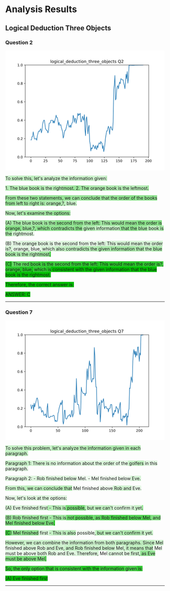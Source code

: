 # Analysis Results

## Logical Deduction Three Objects


### Question 2

![Question 2 Analysis](report/sweep_images/30_questions_from_logical_deduction_three_objects_Q2.svg)


<span style="background-color: rgba(0, 190, 0, 0.18612131476402283)">

</span><span style="background-color: rgba(0, 190, 0, 0.18612131476402283)">To</span><span style="background-color: rgba(0, 190, 0, 0.22236639261245728)"> solve</span><span style="background-color: rgba(0, 190, 0, 0.22236639261245728)"> this</span><span style="background-color: rgba(0, 190, 0, 0.2738029658794403)">,</span><span style="background-color: rgba(0, 190, 0, 0.23356997966766357)"> let</span><span style="background-color: rgba(0, 190, 0, 0.19684197008609772)">'s</span><span style="background-color: rgba(0, 190, 0, 0.1968419849872589)"> analyze</span><span style="background-color: rgba(0, 190, 0, 0.1968419849872589)"> the</span><span style="background-color: rgba(0, 190, 0, 0.20150265097618103)"> information</span><span style="background-color: rgba(0, 190, 0, 0.18213799595832825)"> given</span><span style="background-color: rgba(0, 190, 0, 0.231223925948143)">:

</span><span style="background-color: rgba(0, 190, 0, 0.25418534874916077)">1</span><span style="background-color: rgba(0, 190, 0, 0.27860069274902344)">.</span><span style="background-color: rgba(0, 190, 0, 0.28297653794288635)"> The</span><span style="background-color: rgba(0, 190, 0, 0.27860069274902344)"> blue</span><span style="background-color: rgba(0, 190, 0, 0.29934629797935486)"> book</span><span style="background-color: rgba(0, 190, 0, 0.30719590187072754)"> is</span><span style="background-color: rgba(0, 190, 0, 0.2628611922264099)"> the</span><span style="background-color: rgba(0, 190, 0, 0.2917559742927551)"> right</span><span style="background-color: rgba(0, 190, 0, 0.35469964146614075)">most</span><span style="background-color: rgba(0, 190, 0, 0.38380128145217896)">.
</span><span style="background-color: rgba(0, 190, 0, 0.39983558654785156)">2</span><span style="background-color: rgba(0, 190, 0, 0.39983558654785156)">.</span><span style="background-color: rgba(0, 190, 0, 0.3542492985725403)"> The</span><span style="background-color: rgba(0, 190, 0, 0.30440399050712585)"> orange</span><span style="background-color: rgba(0, 190, 0, 0.29934632778167725)"> book</span><span style="background-color: rgba(0, 190, 0, 0.28695398569107056)"> is</span><span style="background-color: rgba(0, 190, 0, 0.28695398569107056)"> the</span><span style="background-color: rgba(0, 190, 0, 0.2620725631713867)"> left</span><span style="background-color: rgba(0, 190, 0, 0.28297653794288635)">most</span><span style="background-color: rgba(0, 190, 0, 0.36476433277130127)">.

</span><span style="background-color: rgba(0, 190, 0, 0.3692992925643921)">From</span><span style="background-color: rgba(0, 190, 0, 0.3692992925643921)"> these</span><span style="background-color: rgba(0, 190, 0, 0.39885836839675903)"> two</span><span style="background-color: rgba(0, 190, 0, 0.39885836839675903)"> statements</span><span style="background-color: rgba(0, 190, 0, 0.39885836839675903)">,</span><span style="background-color: rgba(0, 190, 0, 0.3988583981990814)"> we</span><span style="background-color: rgba(0, 190, 0, 0.3692992627620697)"> can</span><span style="background-color: rgba(0, 190, 0, 0.394187331199646)"> conclude</span><span style="background-color: rgba(0, 190, 0, 0.3692992627620697)"> that</span><span style="background-color: rgba(0, 190, 0, 0.39885836839675903)"> the</span><span style="background-color: rgba(0, 190, 0, 0.4243980348110199)"> order</span><span style="background-color: rgba(0, 190, 0, 0.4551844298839569)"> of</span><span style="background-color: rgba(0, 190, 0, 0.42917346954345703)"> the</span><span style="background-color: rgba(0, 190, 0, 0.4291734993457794)"> books</span><span style="background-color: rgba(0, 190, 0, 0.39885836839675903)"> from</span><span style="background-color: rgba(0, 190, 0, 0.34464210271835327)"> left</span><span style="background-color: rgba(0, 190, 0, 0.37708768248558044)"> to</span><span style="background-color: rgba(0, 190, 0, 0.3446420729160309)"> right</span><span style="background-color: rgba(0, 190, 0, 0.3482074439525604)"> is</span><span style="background-color: rgba(0, 190, 0, 0.3514156639575958)">:</span><span style="background-color: rgba(0, 190, 0, 0.3169822692871094)"> orange</span><span style="background-color: rgba(0, 190, 0, 0.2967500388622284)">,</span><span style="background-color: rgba(0, 190, 0, 0.2738439440727234)">?,</span><span style="background-color: rgba(0, 190, 0, 0.20583660900592804)"> blue</span><span style="background-color: rgba(0, 190, 0, 0.2248152643442154)">.

</span><span style="background-color: rgba(0, 190, 0, 0.26856252551078796)">Now</span><span style="background-color: rgba(0, 190, 0, 0.2905580997467041)">,</span><span style="background-color: rgba(0, 190, 0, 0.2905581295490265)"> let</span><span style="background-color: rgba(0, 190, 0, 0.3131950795650482)">'s</span><span style="background-color: rgba(0, 190, 0, 0.3406892418861389)"> examine</span><span style="background-color: rgba(0, 190, 0, 0.36476433277130127)"> the</span><span style="background-color: rgba(0, 190, 0, 0.3988583981990814)"> options</span><span style="background-color: rgba(0, 190, 0, 0.3514156639575958)">:

</span><span style="background-color: rgba(0, 190, 0, 0.3262021839618683)">(A</span><span style="background-color: rgba(0, 190, 0, 0.3262021839618683)">)</span><span style="background-color: rgba(0, 190, 0, 0.34820717573165894)"> The</span><span style="background-color: rgba(0, 190, 0, 0.3204011023044586)"> blue</span><span style="background-color: rgba(0, 190, 0, 0.34820717573165894)"> book</span><span style="background-color: rgba(0, 190, 0, 0.3702486753463745)"> is</span><span style="background-color: rgba(0, 190, 0, 0.37708741426467896)"> the</span><span style="background-color: rgba(0, 190, 0, 0.45307308435440063)"> second</span><span style="background-color: rgba(0, 190, 0, 0.43017181754112244)"> from</span><span style="background-color: rgba(0, 190, 0, 0.37708741426467896)"> the</span><span style="background-color: rgba(0, 190, 0, 0.4191135764122009)"> left</span><span style="background-color: rgba(0, 190, 0, 0.4191135764122009)">:</span><span style="background-color: rgba(0, 190, 0, 0.36476433277130127)"> This</span><span style="background-color: rgba(0, 190, 0, 0.3988583981990814)"> would</span><span style="background-color: rgba(0, 190, 0, 0.4243980348110199)"> mean</span><span style="background-color: rgba(0, 190, 0, 0.4749178886413574)"> the</span><span style="background-color: rgba(0, 190, 0, 0.4498162269592285)"> order</span><span style="background-color: rgba(0, 190, 0, 0.46831029653549194)"> is</span><span style="background-color: rgba(0, 190, 0, 0.46104156970977783)"> orange</span><span style="background-color: rgba(0, 190, 0, 0.4754087030887604)">,</span><span style="background-color: rgba(0, 190, 0, 0.38380128145217896)"> blue</span><span style="background-color: rgba(0, 190, 0, 0.38380128145217896)">,</span><span style="background-color: rgba(0, 190, 0, 0.4132823348045349)">?,</span><span style="background-color: rgba(0, 190, 0, 0.4438842236995697)"> which</span><span style="background-color: rgba(0, 190, 0, 0.4191135764122009)"> contrad</span><span style="background-color: rgba(0, 190, 0, 0.39885836839675903)">icts</span><span style="background-color: rgba(0, 190, 0, 0.4600294232368469)"> the</span><span style="background-color: rgba(0, 190, 0, 0.30387988686561584)"> given</span><span style="background-color: rgba(0, 190, 0, 0.23237726092338562)"> information</span><span style="background-color: rgba(0, 190, 0, 0.41333234310150146)"> that</span><span style="background-color: rgba(0, 190, 0, 0.43734902143478394)"> the</span><span style="background-color: rgba(0, 190, 0, 0.3514156639575958)"> blue</span><span style="background-color: rgba(0, 190, 0, 0.25181806087493896)"> book</span><span style="background-color: rgba(0, 190, 0, 0.3204013407230377)"> is</span><span style="background-color: rgba(0, 190, 0, 0.3446420729160309)"> the</span><span style="background-color: rgba(0, 190, 0, 0.1722254753112793)"> right</span><span style="background-color: rgba(0, 190, 0, 0.1383705884218216)">most</span><span style="background-color: rgba(0, 190, 0, 0.06545814126729965)">.

</span><span style="background-color: rgba(0, 190, 0, 0.10020614415407181)">(B</span><span style="background-color: rgba(0, 190, 0, 0.08875841647386551)">)</span><span style="background-color: rgba(0, 190, 0, 0.10650698095560074)"> The</span><span style="background-color: rgba(0, 190, 0, 0.13093975186347961)"> orange</span><span style="background-color: rgba(0, 190, 0, 0.12048745155334473)"> book</span><span style="background-color: rgba(0, 190, 0, 0.10907674580812454)"> is</span><span style="background-color: rgba(0, 190, 0, 0.08875841647386551)"> the</span><span style="background-color: rgba(0, 190, 0, 0.12412984669208527)"> second</span><span style="background-color: rgba(0, 190, 0, 0.09750965982675552)"> from</span><span style="background-color: rgba(0, 190, 0, 0.08039682358503342)"> the</span><span style="background-color: rgba(0, 190, 0, 0.12412984669208527)"> left</span><span style="background-color: rgba(0, 190, 0, 0.10092692822217941)">:</span><span style="background-color: rgba(0, 190, 0, 0.13944151997566223)"> This</span><span style="background-color: rgba(0, 190, 0, 0.15265344083309174)"> would</span><span style="background-color: rgba(0, 190, 0, 0.15265344083309174)"> mean</span><span style="background-color: rgba(0, 190, 0, 0.13944151997566223)"> the</span><span style="background-color: rgba(0, 190, 0, 0.1695331633090973)"> order</span><span style="background-color: rgba(0, 190, 0, 0.15265344083309174)"> is</span><span style="background-color: rgba(0, 190, 0, 0.15265344083309174)">?,</span><span style="background-color: rgba(0, 190, 0, 0.09071942418813705)"> orange</span><span style="background-color: rgba(0, 190, 0, 0.12412984669208527)">,</span><span style="background-color: rgba(0, 190, 0, 0.05878717824816704)"> blue</span><span style="background-color: rgba(0, 190, 0, 0.09124001860618591)">,</span><span style="background-color: rgba(0, 190, 0, 0.1404004842042923)"> which</span><span style="background-color: rgba(0, 190, 0, 0.20768453180789948)"> also</span><span style="background-color: rgba(0, 190, 0, 0.24472849071025848)"> contrad</span><span style="background-color: rgba(0, 190, 0, 0.28297653794288635)">icts</span><span style="background-color: rgba(0, 190, 0, 0.28297653794288635)"> the</span><span style="background-color: rgba(0, 190, 0, 0.3140720725059509)"> given</span><span style="background-color: rgba(0, 190, 0, 0.3344198763370514)"> information</span><span style="background-color: rgba(0, 190, 0, 0.30440399050712585)"> that</span><span style="background-color: rgba(0, 190, 0, 0.24734513461589813)"> the</span><span style="background-color: rgba(0, 190, 0, 0.3169822692871094)"> blue</span><span style="background-color: rgba(0, 190, 0, 0.3314989507198334)"> book</span><span style="background-color: rgba(0, 190, 0, 0.3169822692871094)"> is</span><span style="background-color: rgba(0, 190, 0, 0.296750009059906)"> the</span><span style="background-color: rgba(0, 190, 0, 0.2905580997467041)"> right</span><span style="background-color: rgba(0, 190, 0, 0.37708741426467896)">most</span><span style="background-color: rgba(0, 190, 0, 0.7361247539520264)">.

</span><span style="background-color: rgba(0, 190, 0, 0.7856768369674683)">(C</span><span style="background-color: rgba(0, 190, 0, 0.8858526349067688)">)</span><span style="background-color: rgba(0, 190, 0, 0.6206718683242798)"> The</span><span style="background-color: rgba(0, 190, 0, 0.6339176297187805)"> red</span><span style="background-color: rgba(0, 190, 0, 0.7295619249343872)"> book</span><span style="background-color: rgba(0, 190, 0, 0.7652807831764221)"> is</span><span style="background-color: rgba(0, 190, 0, 0.775981605052948)"> the</span><span style="background-color: rgba(0, 190, 0, 0.7405944466590881)"> second</span><span style="background-color: rgba(0, 190, 0, 0.7856768369674683)"> from</span><span style="background-color: rgba(0, 190, 0, 0.8141003847122192)"> the</span><span style="background-color: rgba(0, 190, 0, 0.7962678074836731)"> left</span><span style="background-color: rgba(0, 190, 0, 0.85044926404953)">:</span><span style="background-color: rgba(0, 190, 0, 0.8490124940872192)"> This</span><span style="background-color: rgba(0, 190, 0, 0.839015781879425)"> would</span><span style="background-color: rgba(0, 190, 0, 0.839015781879425)"> mean</span><span style="background-color: rgba(0, 190, 0, 0.839015781879425)"> the</span><span style="background-color: rgba(0, 190, 0, 0.8023303151130676)"> order</span><span style="background-color: rgba(0, 190, 0, 0.7817549705505371)"> is</span><span style="background-color: rgba(0, 190, 0, 0.743022620677948)">?,</span><span style="background-color: rgba(0, 190, 0, 0.8024305701255798)"> orange</span><span style="background-color: rgba(0, 190, 0, 0.8999167084693909)">,</span><span style="background-color: rgba(0, 190, 0, 0.85044926404953)"> blue</span><span style="background-color: rgba(0, 190, 0, 0.928991436958313)">,</span><span style="background-color: rgba(0, 190, 0, 0.8024306297302246)"> which</span><span style="background-color: rgba(0, 190, 0, 0.85527104139328)"> is</span><span style="background-color: rgba(0, 190, 0, 0.9963636994361877)"> consistent</span><span style="background-color: rgba(0, 190, 0, 0.9968212246894836)"> with</span><span style="background-color: rgba(0, 190, 0, 0.9974493384361267)"> the</span><span style="background-color: rgba(0, 190, 0, 0.9977483749389648)"> given</span><span style="background-color: rgba(0, 190, 0, 0.9979671835899353)"> information</span><span style="background-color: rgba(0, 190, 0, 0.9960360527038574)"> that</span><span style="background-color: rgba(0, 190, 0, 0.9969102144241333)"> the</span><span style="background-color: rgba(0, 190, 0, 0.9970166683197021)"> blue</span><span style="background-color: rgba(0, 190, 0, 0.9962088465690613)"> book</span><span style="background-color: rgba(0, 190, 0, 0.9975919723510742)"> is</span><span style="background-color: rgba(0, 190, 0, 0.998343825340271)"> the</span><span style="background-color: rgba(0, 190, 0, 0.9982790350914001)"> right</span><span style="background-color: rgba(0, 190, 0, 0.9980282783508301)">most</span><span style="background-color: rgba(0, 190, 0, 0.9984161853790283)">.

</span><span style="background-color: rgba(0, 190, 0, 0.9984638094902039)">Therefore</span><span style="background-color: rgba(0, 190, 0, 0.9988031983375549)">,</span><span style="background-color: rgba(0, 190, 0, 0.9988031983375549)"> the</span><span style="background-color: rgba(0, 190, 0, 0.9988604187965393)"> correct</span><span style="background-color: rgba(0, 190, 0, 0.9991122484207153)"> answer</span><span style="background-color: rgba(0, 190, 0, 0.9990386962890625)"> is</span><span style="background-color: rgba(0, 190, 0, 0.9992818832397461)">:

</span><span style="background-color: rgba(0, 190, 0, 0.9987383484840393)">ANS</span><span style="background-color: rgba(0, 190, 0, 0.9992511868476868)">WER</span><span style="background-color: rgba(0, 190, 0, 0.9991862773895264)">:</span><span style="background-color: rgba(0, 190, 0, 0.9996987581253052)"> C</span>

---


### Question 7

![Question 7 Analysis](report/sweep_images/30_questions_from_logical_deduction_three_objects_Q7.svg)


<span style="background-color: rgba(0, 190, 0, 0.2381150871515274)">

</span><span style="background-color: rgba(0, 190, 0, 0.19311705231666565)">To</span><span style="background-color: rgba(0, 190, 0, 0.21440286934375763)"> solve</span><span style="background-color: rgba(0, 190, 0, 0.23507338762283325)"> this</span><span style="background-color: rgba(0, 190, 0, 0.23620715737342834)"> problem</span><span style="background-color: rgba(0, 190, 0, 0.17529039084911346)">,</span><span style="background-color: rgba(0, 190, 0, 0.25693362951278687)"> let</span><span style="background-color: rgba(0, 190, 0, 0.2153456062078476)">'s</span><span style="background-color: rgba(0, 190, 0, 0.2381150871515274)"> analyze</span><span style="background-color: rgba(0, 190, 0, 0.2615281045436859)"> the</span><span style="background-color: rgba(0, 190, 0, 0.2853657901287079)"> information</span><span style="background-color: rgba(0, 190, 0, 0.3115250766277313)"> given</span><span style="background-color: rgba(0, 190, 0, 0.3125893771648407)"> in</span><span style="background-color: rgba(0, 190, 0, 0.2863779067993164)"> each</span><span style="background-color: rgba(0, 190, 0, 0.2381150871515274)"> paragraph</span><span style="background-color: rgba(0, 190, 0, 0.19644774496555328)">.

</span><span style="background-color: rgba(0, 190, 0, 0.2153456211090088)">Paragraph</span><span style="background-color: rgba(0, 190, 0, 0.2153456211090088)"> </span><span style="background-color: rgba(0, 190, 0, 0.21215778589248657)">1</span><span style="background-color: rgba(0, 190, 0, 0.1920153796672821)">:</span><span style="background-color: rgba(0, 190, 0, 0.1571110486984253)"> 
</span><span style="background-color: rgba(0, 190, 0, 0.17529040575027466)">There</span><span style="background-color: rgba(0, 190, 0, 0.17529040575027466)"> is</span><span style="background-color: rgba(0, 190, 0, 0.15794646739959717)"> no</span><span style="background-color: rgba(0, 190, 0, 0.12304133921861649)"> information</span><span style="background-color: rgba(0, 190, 0, 0.12676362693309784)"> about</span><span style="background-color: rgba(0, 190, 0, 0.12676362693309784)"> the</span><span style="background-color: rgba(0, 190, 0, 0.1404004842042923)"> order</span><span style="background-color: rgba(0, 190, 0, 0.11284869909286499)"> of</span><span style="background-color: rgba(0, 190, 0, 0.10157167911529541)"> the</span><span style="background-color: rgba(0, 190, 0, 0.20768453180789948)"> golf</span><span style="background-color: rgba(0, 190, 0, 0.25181806087493896)">ers</span><span style="background-color: rgba(0, 190, 0, 0.1128486841917038)"> in</span><span style="background-color: rgba(0, 190, 0, 0.10020613670349121)"> this</span><span style="background-color: rgba(0, 190, 0, 0.10020614415407181)"> paragraph</span><span style="background-color: rgba(0, 190, 0, 0.10092692822217941)">.

</span><span style="background-color: rgba(0, 190, 0, 0.11419519782066345)">Paragraph</span><span style="background-color: rgba(0, 190, 0, 0.11355999112129211)"> </span><span style="background-color: rgba(0, 190, 0, 0.11355999112129211)">2</span><span style="background-color: rgba(0, 190, 0, 0.11355999857187271)">:
</span><span style="background-color: rgba(0, 190, 0, 0.11355999857187271)">-</span><span style="background-color: rgba(0, 190, 0, 0.12412984669208527)"> Rob</span><span style="background-color: rgba(0, 190, 0, 0.1243993267416954)"> finished</span><span style="background-color: rgba(0, 190, 0, 0.12048744410276413)"> below</span><span style="background-color: rgba(0, 190, 0, 0.07209917902946472)"> Mel</span><span style="background-color: rgba(0, 190, 0, 0.05668088421225548)">.
</span><span style="background-color: rgba(0, 190, 0, 0.07252144813537598)">-</span><span style="background-color: rgba(0, 190, 0, 0.05797382816672325)"> Mel</span><span style="background-color: rgba(0, 190, 0, 0.05797382816672325)"> finished</span><span style="background-color: rgba(0, 190, 0, 0.06545813381671906)"> below</span><span style="background-color: rgba(0, 190, 0, 0.14476056396961212)"> Eve</span><span style="background-color: rgba(0, 190, 0, 0.16171236336231232)">.

</span><span style="background-color: rgba(0, 190, 0, 0.19852450489997864)">From</span><span style="background-color: rgba(0, 190, 0, 0.21870218217372894)"> this</span><span style="background-color: rgba(0, 190, 0, 0.24025167524814606)">,</span><span style="background-color: rgba(0, 190, 0, 0.2631325125694275)"> we</span><span style="background-color: rgba(0, 190, 0, 0.238913431763649)"> can</span><span style="background-color: rgba(0, 190, 0, 0.26237794756889343)"> conclude</span><span style="background-color: rgba(0, 190, 0, 0.2880752682685852)"> that</span><span style="background-color: rgba(0, 190, 0, 0.05965851992368698)"> Mel</span><span style="background-color: rgba(0, 190, 0, 0.02919641137123108)"> finished</span><span style="background-color: rgba(0, 190, 0, 0.06717424094676971)"> above</span><span style="background-color: rgba(0, 190, 0, 0.17898410558700562)"> Rob</span><span style="background-color: rgba(0, 190, 0, 0.1800462305545807)"> and</span><span style="background-color: rgba(0, 190, 0, 0.09413473308086395)"> Eve</span><span style="background-color: rgba(0, 190, 0, 0.08457765728235245)">.

</span><span style="background-color: rgba(0, 190, 0, 0.08457765728235245)">Now</span><span style="background-color: rgba(0, 190, 0, 0.09469538927078247)">,</span><span style="background-color: rgba(0, 190, 0, 0.11804785579442978)"> let</span><span style="background-color: rgba(0, 190, 0, 0.11789575219154358)">'s</span><span style="background-color: rgba(0, 190, 0, 0.11804784834384918)"> look</span><span style="background-color: rgba(0, 190, 0, 0.13152869045734406)"> at</span><span style="background-color: rgba(0, 190, 0, 0.131339892745018)"> the</span><span style="background-color: rgba(0, 190, 0, 0.10534820705652237)"> options</span><span style="background-color: rgba(0, 190, 0, 0.11772385239601135)">:

</span><span style="background-color: rgba(0, 190, 0, 0.1630035638809204)">(A</span><span style="background-color: rgba(0, 190, 0, 0.18032260239124298)">)</span><span style="background-color: rgba(0, 190, 0, 0.10564222931861877)"> Eve</span><span style="background-color: rgba(0, 190, 0, 0.13152870535850525)"> finished</span><span style="background-color: rgba(0, 190, 0, 0.14647629857063293)"> first</span><span style="background-color: rgba(0, 190, 0, 0.34543564915657043)">
</span><span style="background-color: rgba(0, 190, 0, 0.26648902893066406)">-</span><span style="background-color: rgba(0, 190, 0, 0.2661658525466919)"> This</span><span style="background-color: rgba(0, 190, 0, 0.2661658525466919)"> is</span><span style="background-color: rgba(0, 190, 0, 0.523794412612915)"> possible</span><span style="background-color: rgba(0, 190, 0, 0.315777450799942)">,</span><span style="background-color: rgba(0, 190, 0, 0.24130432307720184)"> but</span><span style="background-color: rgba(0, 190, 0, 0.24130430817604065)"> we</span><span style="background-color: rgba(0, 190, 0, 0.24130430817604065)"> can</span><span style="background-color: rgba(0, 190, 0, 0.1989053636789322)">'t</span><span style="background-color: rgba(0, 190, 0, 0.14547494053840637)"> confirm</span><span style="background-color: rgba(0, 190, 0, 0.1303071826696396)"> it</span><span style="background-color: rgba(0, 190, 0, 0.1980946809053421)"> yet</span><span style="background-color: rgba(0, 190, 0, 0.42956021428108215)">.

</span><span style="background-color: rgba(0, 190, 0, 0.390565425157547)">(B</span><span style="background-color: rgba(0, 190, 0, 0.37708768248558044)">)</span><span style="background-color: rgba(0, 190, 0, 0.3674902021884918)"> Rob</span><span style="background-color: rgba(0, 190, 0, 0.35918813943862915)"> finished</span><span style="background-color: rgba(0, 190, 0, 0.361251562833786)"> first</span><span style="background-color: rgba(0, 190, 0, 0.3630923330783844)">
</span><span style="background-color: rgba(0, 190, 0, 0.33769404888153076)">-</span><span style="background-color: rgba(0, 190, 0, 0.36473244428634644)"> This</span><span style="background-color: rgba(0, 190, 0, 0.361251562833786)"> is</span><span style="background-color: rgba(0, 190, 0, 0.5808862447738647)"> not</span><span style="background-color: rgba(0, 190, 0, 0.6308954954147339)"> possible</span><span style="background-color: rgba(0, 190, 0, 0.5115255117416382)">,</span><span style="background-color: rgba(0, 190, 0, 0.5808862447738647)"> as</span><span style="background-color: rgba(0, 190, 0, 0.6637529134750366)"> Rob</span><span style="background-color: rgba(0, 190, 0, 0.7170882225036621)"> finished</span><span style="background-color: rgba(0, 190, 0, 0.6637529730796814)"> below</span><span style="background-color: rgba(0, 190, 0, 0.6818263530731201)"> Mel</span><span style="background-color: rgba(0, 190, 0, 0.5157528519630432)">,</span><span style="background-color: rgba(0, 190, 0, 0.4845130741596222)"> and</span><span style="background-color: rgba(0, 190, 0, 0.4995180070400238)"> Mel</span><span style="background-color: rgba(0, 190, 0, 0.5268054604530334)"> finished</span><span style="background-color: rgba(0, 190, 0, 0.5175566077232361)"> below</span><span style="background-color: rgba(0, 190, 0, 0.5254471302032471)"> Eve</span><span style="background-color: rgba(0, 190, 0, 0.8613338470458984)">.

</span><span style="background-color: rgba(0, 190, 0, 0.7714213132858276)">(C</span><span style="background-color: rgba(0, 190, 0, 0.5284572243690491)">)</span><span style="background-color: rgba(0, 190, 0, 0.4321105182170868)"> Mel</span><span style="background-color: rgba(0, 190, 0, 0.4321104884147644)"> finished</span><span style="background-color: rgba(0, 190, 0, 0.14720217883586884)"> first</span><span style="background-color: rgba(0, 190, 0, 0.1321919709444046)">
</span><span style="background-color: rgba(0, 190, 0, 0.2212124913930893)">-</span><span style="background-color: rgba(0, 190, 0, 0.24304673075675964)"> This</span><span style="background-color: rgba(0, 190, 0, 0.24328449368476868)"> is</span><span style="background-color: rgba(0, 190, 0, 0.2661658823490143)"> also</span><span style="background-color: rgba(0, 190, 0, 0.05319753661751747)"> possible</span><span style="background-color: rgba(0, 190, 0, 0.1473882645368576)">,</span><span style="background-color: rgba(0, 190, 0, 0.28996747732162476)"> but</span><span style="background-color: rgba(0, 190, 0, 0.26538795232772827)"> we</span><span style="background-color: rgba(0, 190, 0, 0.26439571380615234)"> can</span><span style="background-color: rgba(0, 190, 0, 0.2853657603263855)">'t</span><span style="background-color: rgba(0, 190, 0, 0.3057772219181061)"> confirm</span><span style="background-color: rgba(0, 190, 0, 0.23620717227458954)"> it</span><span style="background-color: rgba(0, 190, 0, 0.19644775986671448)"> yet</span><span style="background-color: rgba(0, 190, 0, 0.21870219707489014)">.

</span><span style="background-color: rgba(0, 190, 0, 0.21870218217372894)">However</span><span style="background-color: rgba(0, 190, 0, 0.21870219707489014)">,</span><span style="background-color: rgba(0, 190, 0, 0.1970633715391159)"> we</span><span style="background-color: rgba(0, 190, 0, 0.1970633715391159)"> can</span><span style="background-color: rgba(0, 190, 0, 0.19760987162590027)"> combine</span><span style="background-color: rgba(0, 190, 0, 0.1617123782634735)"> the</span><span style="background-color: rgba(0, 190, 0, 0.1980946809053421)"> information</span><span style="background-color: rgba(0, 190, 0, 0.1989053636789322)"> from</span><span style="background-color: rgba(0, 190, 0, 0.1992426961660385)"> both</span><span style="background-color: rgba(0, 190, 0, 0.24130432307720184)"> paragraphs</span><span style="background-color: rgba(0, 190, 0, 0.24174249172210693)">.</span><span style="background-color: rgba(0, 190, 0, 0.24213051795959473)"> Since</span><span style="background-color: rgba(0, 190, 0, 0.18004624545574188)"> Mel</span><span style="background-color: rgba(0, 190, 0, 0.10564222931861877)"> finished</span><span style="background-color: rgba(0, 190, 0, 0.14682090282440186)"> above</span><span style="background-color: rgba(0, 190, 0, 0.13112659752368927)"> Rob</span><span style="background-color: rgba(0, 190, 0, 0.16232438385486603)"> and</span><span style="background-color: rgba(0, 190, 0, 0.17973412573337555)"> Eve</span><span style="background-color: rgba(0, 190, 0, 0.16232438385486603)">,</span><span style="background-color: rgba(0, 190, 0, 0.21916452050209045)"> and</span><span style="background-color: rgba(0, 190, 0, 0.21759270131587982)"> Rob</span><span style="background-color: rgba(0, 190, 0, 0.19760987162590027)"> finished</span><span style="background-color: rgba(0, 190, 0, 0.19852450489997864)"> below</span><span style="background-color: rgba(0, 190, 0, 0.1457725316286087)"> Mel</span><span style="background-color: rgba(0, 190, 0, 0.17973412573337555)">,</span><span style="background-color: rgba(0, 190, 0, 0.19852450489997864)"> it</span><span style="background-color: rgba(0, 190, 0, 0.24213051795959473)"> means</span><span style="background-color: rgba(0, 190, 0, 0.2658005952835083)"> that</span><span style="background-color: rgba(0, 190, 0, 0.07525647431612015)"> Mel</span><span style="background-color: rgba(0, 190, 0, 0.08434253931045532)"> must</span><span style="background-color: rgba(0, 190, 0, 0.05960197374224663)"> be</span><span style="background-color: rgba(0, 190, 0, 0.07532668113708496)"> above</span><span style="background-color: rgba(0, 190, 0, 0.11818240582942963)"> both</span><span style="background-color: rgba(0, 190, 0, 0.11772385239601135)"> Rob</span><span style="background-color: rgba(0, 190, 0, 0.0945112556219101)"> and</span><span style="background-color: rgba(0, 190, 0, 0.11772385239601135)"> Eve</span><span style="background-color: rgba(0, 190, 0, 0.10564222186803818)">.</span><span style="background-color: rgba(0, 190, 0, 0.13169576227664948)"> Therefore</span><span style="background-color: rgba(0, 190, 0, 0.14682090282440186)">,</span><span style="background-color: rgba(0, 190, 0, 0.017893999814987183)"> Mel</span><span style="background-color: rgba(0, 190, 0, 0.11678381264209747)"> cannot</span><span style="background-color: rgba(0, 190, 0, 0.10449529439210892)"> be</span><span style="background-color: rgba(0, 190, 0, 0.17609970271587372)"> first</span><span style="background-color: rgba(0, 190, 0, 0.19497546553611755)">,</span><span style="background-color: rgba(0, 190, 0, 0.42069128155708313)"> as</span><span style="background-color: rgba(0, 190, 0, 0.41606712341308594)"> Eve</span><span style="background-color: rgba(0, 190, 0, 0.4825230836868286)"> must</span><span style="background-color: rgba(0, 190, 0, 0.5426734685897827)"> be</span><span style="background-color: rgba(0, 190, 0, 0.5115255117416382)"> above</span><span style="background-color: rgba(0, 190, 0, 0.4825230836868286)"> Mel</span><span style="background-color: rgba(0, 190, 0, 0.7170882225036621)">.

</span><span style="background-color: rgba(0, 190, 0, 0.8039331436157227)">So</span><span style="background-color: rgba(0, 190, 0, 0.8403803706169128)">,</span><span style="background-color: rgba(0, 190, 0, 0.7866859436035156)"> the</span><span style="background-color: rgba(0, 190, 0, 0.822891354560852)"> only</span><span style="background-color: rgba(0, 190, 0, 0.7571610808372498)"> option</span><span style="background-color: rgba(0, 190, 0, 0.8193836808204651)"> that</span><span style="background-color: rgba(0, 190, 0, 0.7769659161567688)"> is</span><span style="background-color: rgba(0, 190, 0, 0.7769659161567688)"> consistent</span><span style="background-color: rgba(0, 190, 0, 0.8649848103523254)"> with</span><span style="background-color: rgba(0, 190, 0, 0.8684333562850952)"> the</span><span style="background-color: rgba(0, 190, 0, 0.7815621495246887)"> information</span><span style="background-color: rgba(0, 190, 0, 0.7109070420265198)"> given</span><span style="background-color: rgba(0, 190, 0, 0.802151083946228)"> is</span><span style="background-color: rgba(0, 190, 0, 0.7794008255004883)">:

</span><span style="background-color: rgba(0, 190, 0, 0.9947178363800049)">(A</span><span style="background-color: rgba(0, 190, 0, 0.9972705841064453)">)</span><span style="background-color: rgba(0, 190, 0, 0.9957062602043152)"> Eve</span><span style="background-color: rgba(0, 190, 0, 0.996978759765625)"> finished</span><span style="background-color: rgba(0, 190, 0, 0.9983806014060974)"> first</span>

---
